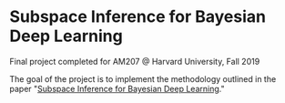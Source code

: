 # Subspace Inference for Bayesian Deep Learning

Final project completed for AM207 @ Harvard University, Fall 2019

The goal of the project is to implement the methodology outlined in the paper "[Subspace Inference for Bayesian Deep Learning](https://arxiv.org/pdf/1907.07504.pdf)."
